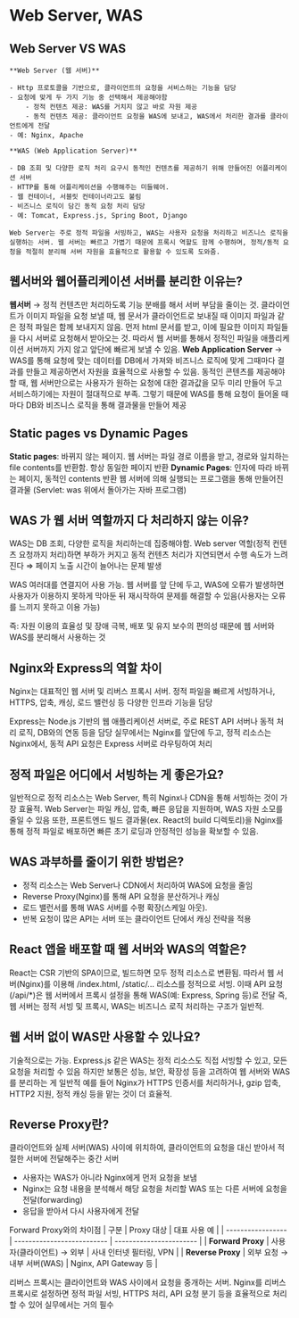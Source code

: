 # Web Server, WAS

## Web Server VS WAS

    **Web Server (웹 서버)**

    - Http 프로토콜을 기반으로, 클라이언트의 요청을 서비스하는 기능을 담당
    - 요청에 맞게 두 가지 기능 중 선택해서 제공해야함
        - 정적 컨텐츠 제공: WAS를 거치지 않고 바로 자원 제공
        - 동적 컨텐츠 제공: 클라이언트 요청을 WAS에 보내고, WAS에서 처리한 결과를 클라이언트에게 전달
    - 예: Nginx, Apache

    **WAS (Web Application Server)**

    - DB 조회 및 다양한 로직 처리 요구시 동적인 컨텐츠를 제공하기 위해 만들어진 어플리케이션 서버
    - HTTP를 통해 어플리케이션을 수행해주는 미들웨어.
    - 웹 컨테이너, 서블릿 컨테이너라고도 불림
    - 비즈니스 로직이 담긴 동적 요청 처리 담당
    - 예: Tomcat, Express.js, Spring Boot, Django

    Web Server는 주로 정적 파일을 서빙하고, WAS는 사용자 요청을 처리하고 비즈니스 로직을 실행하는 서버. 웹 서버는 빠르고 가볍기 때문에 프록시 역할도 함께 수행하며, 정적/동적 요청을 적절히 분리해 서버 자원을 효율적으로 활용할 수 있도록 도와줌.

## 웹서버와 웹어플리케이션 서버를 분리한 이유는?

**웹서버** → 정적 컨텐츠만 처리하도록 기능 분배를 해서 서버 부담을 줄이는 것.
클라이언트가 이미지 파일을 요청 보낼 때, 웹 문서가 클라이언트로 보내질 때 이미지 파일과 같은 정적 파일은 함께 보내지지 않음.
먼저 html 문서를 받고, 이에 필요한 이미지 파일들을 다시 서버로 요청해서 받아오는 것.
따라서 웹 서버를 통해서 정적인 파일을 애플리케이션 서버까지 가지 않고 앞단에 빠르게 보낼 수 있음.
**Web Application Server** → WAS를 통해 요청에 맞는 데이터를 DB에서 가져와 비즈니스 로직에 맞게 그때마다 결과를 만들고 제공하면서 자원을 효율적으로 사용할 수 있음.
동적인 콘텐츠를 제공해야 할 때, 웹 서버만으로는 사용자가 원하는 요청에 대한 결과값을 모두 미리 만들어 두고 서비스하기에는 자원이 절대적으로 부족. 그렇기 때문에 WAS를 통해 요청이 들어올 때마다 DB와 비즈니스 로직을 통해 결과물을 만들어 제공

## Static pages vs Dynamic Pages

**Static pages**:
바뀌지 않는 페이지. 웹 서버는 파일 경로 이름을 받고, 경로와 일치하는 file contents를 반환함. 항상 동일한 페이지 반환
**Dynamic Pages**:
인자에 따라 바뀌는 페이지, 동적인 contents 반환
웹 서버에 의해 실행되는 프로그램을 통해 만들어진 결과물 (Servlet: was 위에서 돌아가는 자바 프로그램)

## WAS 가 웹 서버 역할까지 다 처리하지 않는 이유?

WAS는 DB 조회, 다양한 로직을 처리하는데 집중해야함. Web server 역할(정적 컨텐츠 요청까지 처리)하면 부하가 커지고 동적 컨텐츠 처리가 지연되면서 수행 속도가 느려진다 ⇒ 페이지 노출 시간이 늘어나는 문제 발생

WAS 여러대를 연결지어 사용 가능. 웹 서버를 앞 단에 두고, WAS에 오류가 발생하면 사용자가 이용하지 못하게 막아둔 뒤 재시작하여 문제를 해결할 수 있음(사용자는 오류를 느끼지 못하고 이용 가능)

즉: 자원 이용의 효율성 및 장애 극복, 배포 및 유지 보수의 편의성 때문에 웹 서버와 WAS를 분리해서 사용하는 것

## Nginx와 Express의 역할 차이

Nginx는 대표적인 웹 서버 및 리버스 프록시 서버. 정적 파일을 빠르게 서빙하거나, HTTPS, 압축, 캐싱, 로드 밸런싱 등 다양한 인프라 기능을 담당

Express는 Node.js 기반의 웹 애플리케이션 서버로, 주로 REST API 서버나 동적 처리 로직, DB와의 연동 등을 담당
실무에서는 Nginx를 앞단에 두고, 정적 리소스는 Nginx에서, 동적 API 요청은 Express 서버로 라우팅하여 처리

## 정적 파일은 어디에서 서빙하는 게 좋은가요?

일반적으로 정적 리소스는 Web Server, 특히 Nginx나 CDN을 통해 서빙하는 것이 가장 효율적. Web Server는 파일 캐싱, 압축, 빠른 응답을 지원하며, WAS 자원 소모를 줄일 수 있음
또한, 프론트엔드 빌드 결과물(ex. React의 build 디렉토리)을 Nginx를 통해 정적 파일로 배포하면
빠른 초기 로딩과 안정적인 성능을 확보할 수 있음.

## WAS 과부하를 줄이기 위한 방법은?

- 정적 리소스는 Web Server나 CDN에서 처리하여 WAS에 요청을 줄임
- Reverse Proxy(Nginx)를 통해 API 요청을 분산하거나 캐싱
- 로드 밸런서를 통해 WAS 서버를 수평 확장(스케일 아웃).
- 반복 요청이 많은 API는 서버 또는 클라이언트 단에서 캐싱 전략을 적용

## React 앱을 배포할 때 웹 서버와 WAS의 역할은?

React는 CSR 기반의 SPA이므로, 빌드하면 모두 정적 리소스로 변환됨. 따라서 웹 서버(Nginx)를 이용해 /index.html, /static/... 리소스를 정적으로 서빙.
이때 API 요청(/api/\*)은 웹 서버에서 프록시 설정을 통해 WAS(예: Express, Spring 등)로 전달
즉, 웹 서버는 정적 서빙 및 프록시, WAS는 비즈니스 로직 처리하는 구조가 일반적.

## 웹 서버 없이 WAS만 사용할 수 있나요?

기술적으로는 가능. Express.js 같은 WAS는 정적 리소스도 직접 서빙할 수 있고, 모든 요청을 처리할 수 있음
하지만 보통은 성능, 보안, 확장성 등을 고려하여 웹 서버와 WAS를 분리하는 게 일반적
예를 들어 Nginx가 HTTPS 인증서를 처리하거나, gzip 압축, HTTP2 지원, 정적 캐싱 등을 맡는 것이 더 효율적.

## Reverse Proxy란?

클라이언트와 실제 서버(WAS) 사이에 위치하여, 클라이언트의 요청을 대신 받아서 적절한 서버에 전달해주는 중간 서버

- 사용자는 WAS가 아니라 Nginx에게 먼저 요청을 보냄
- Nginx는 요청 내용을 분석해서 해당 요청을 처리할 WAS 또는 다른 서버에 요청을 전달(forwarding)
- 응답을 받아서 다시 사용자에게 전달

Forward Proxy와의 차이점
| 구분 | Proxy 대상 | 대표 사용 예 |
| ----------------- | -------------------------- | ----------------------- |
| **Forward Proxy** | 사용자(클라이언트) → 외부 | 사내 인터넷 필터링, VPN |
| **Reverse Proxy** | 외부 요청 → 내부 서버(WAS) | Nginx, API Gateway 등 |

리버스 프록시는 클라이언트와 WAS 사이에서 요청을 중개하는 서버. Nginx를 리버스 프록시로 설정하면 정적 파일 서빙, HTTPS 처리, API 요청 분기 등을 효율적으로 처리할 수 있어 실무에서는 거의 필수
